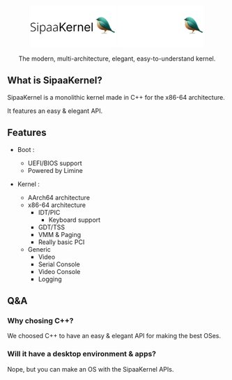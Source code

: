 <p align="center">
  <img src="meta/artwork/LogoLight.png#gh-light-mode-only" height="96" />
  <img src="meta/artwork/LogoDark.png#gh-dark-mode-only" height="96" />
  <p align="center">The modern, multi-architecture, elegant, easy-to-understand kernel.</p>

</p>

## What is SipaaKernel?
SipaaKernel is a monolithic kernel made in C++ for the x86-64 architecture.

It features an easy & elegant API.

## Features
* Boot :
  * UEFI/BIOS support
  * Powered by Limine

* Kernel :
  * AArch64 architecture
  * x86-64 architecture
    * IDT/PIC
      * Keyboard support
    * GDT/TSS
    * VMM & Paging
    * Really basic PCI
  * Generic
    * Video
    * Serial Console
    * Video Console
    * Logging

## Q&A

### Why chosing C++?
We choosed C++ to have an easy & elegant API for making the best OSes.

### Will it have a desktop environment & apps?
Nope, but you can make an OS with the SipaaKernel APIs.